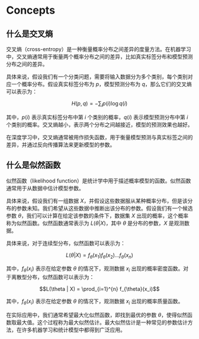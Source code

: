 # Concepts

## 什么是交叉熵

交叉熵（cross-entropy）是一种衡量概率分布之间差异的度量方法。在机器学习中，交叉熵通常用于衡量两个概率分布之间的差异，比如真实标签分布和模型预测分布之间的差异。

具体来说，假设我们有一个分类问题，需要将输入数据分为多个类别，每个类别对应一个概率分布。假设真实标签分布为 $p$，模型预测分布为 $q$，那么它们的交叉熵可以表示为：

$$H(p, q) = -\sum_{i}p(i)\log q(i)$$

其中，$p(i)$ 表示真实标签分布中第 $i$ 个类别的概率，$q(i)$ 表示模型预测分布中第 $i$ 个类别的概率。交叉熵越小，表示两个分布之间越接近，模型的预测效果也越好。

在深度学习中，交叉熵通常被用作损失函数，用于衡量模型预测与真实标签之间的差异，并通过反向传播算法来更新模型的参数。

## 什么是似然函数

似然函数（likelihood function）是统计学中用于描述概率模型的函数。似然函数通常用于从数据中估计模型参数。

具体来说，假设我们有一组数据 $X$，并假设这些数据服从某种概率分布，但是该分布的参数未知。我们希望从这些数据中推断出该分布的参数。假设我们有一个候选参数 $\theta$，我们可以计算在给定该参数的条件下，数据集 $X$ 出现的概率，这个概率称为似然函数。似然函数通常表示为 $L(\theta | X)$，其中 $\theta$ 是分布的参数，$X$ 是观测数据。

具体来说，对于连续型分布，似然函数可以表示为：

$$L(\theta | X) = f_{\theta}(x_1)f_{\theta}(x_2) \dots f_{\theta}(x_n)$$

其中，$f_{\theta}(x_i)$ 表示在给定参数 $\theta$ 的情况下，观测数据 $x_i$ 出现的概率密度函数。对于离散型分布，似然函数可以表示为：

$$L(\theta | X) = \prod_{i=1}^{n} f_{\theta}(x_i)$$

其中，$f_{\theta}(x_i)$ 表示在给定参数 $\theta$ 的情况下，观测数据 $x_i$ 出现的概率质量函数。

在实际应用中，我们通常希望最大化似然函数，即找到最优的参数 $\theta$，使得似然函数取最大值。这个过程称为最大似然估计。最大似然估计是一种常见的参数估计方法，在许多机器学习和统计模型中都得到广泛应用。




